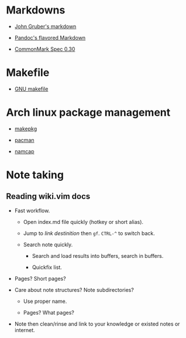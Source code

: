 # Markdowns

- [John Gruber's markdown](markdowns/john-grubers-markdown.md)

- [Pandoc's flavored Markdown](markdowns/pandoc-flavored.md)

- [CommonMark Spec 0.30](markdowns/commonmark-spec-0.30.md)

# Makefile

- [GNU makefile](makefiles/gnu-makefile.md)

# Arch linux package management

- [makepkg](arch-package-managament/makepkg.md)

- [pacman](arch-package-managament/pacman.md)

- [namcap](arch-package-managament/namcap.md)

# Note taking

## Reading wiki.vim docs

- Fast workflow.

  + Open index.md file quickly (hotkey or short alias).

  + Jump to *link destinition* then `gf`. `CTRL-^` to switch back.

  + Search note quickly.

    * Search and load results into buffers, search in buffers.

    * Quickfix list.

- Pages? Short pages?

- Care about note structures? Note subdirectories?

  + Use proper name.

  + Pages? What pages?

- Note then clean/rinse and link to your knowledge or existed notes or
  internet.

